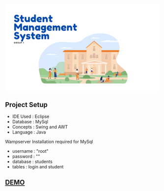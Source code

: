 

![](https://github.com/Shrimad-Bhagwat/Student-Management-System/blob/main/Student%20Management%20System/bin/Student/project_images/front.png?raw=true)

## Project Setup
- IDE Used : Eclipse
- Database : MySql
- Concepts : Swing and AWT
- Language : Java

Wampserver Installation required for MySql
- username : "root"
- password : ""
- database : students
- tables   : login and student

## [DEMO](https://github.com/Shrimad-Bhagwat/Student-Management-System/blob/main/Student%20Management%20System%20Video.mp4)
